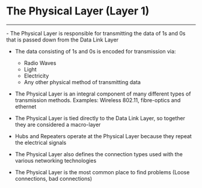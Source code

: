 # The Physical Layer (Layer 1)
<hr>
- The Physical Layer is responsible for transmitting the data of 1s and 0s that is passed down from the Data Link Layer

- The data consisting of 1s and 0s is encoded for transmission via:
	- Radio Waves
	- Light
	- Electricity
	- Any other physical method of transmitting data

- The Physical Layer is an integral component of many different types of transmission methods. Examples: Wireless 802.11, fibre-optics and ethernet

- The Physical Layer is tied directly to the Data Link Layer, so together they are considered a macro-layer

- Hubs and Repeaters operate at the Physical Layer because they repeat the electrical signals

- The Physical Layer also defines the connection types used with the various networking technologies

- The Physical Layer is the most common place to find problems (Loose connections, bad connections)